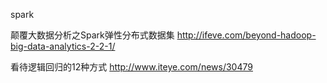 spark

颠覆大数据分析之Spark弹性分布式数据集
http://ifeve.com/beyond-hadoop-big-data-analytics-2-2-1/

看待逻辑回归的12种方式
http://www.iteye.com/news/30479
















